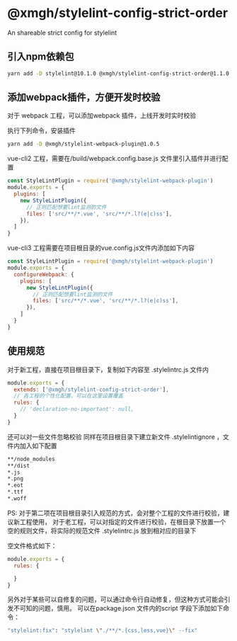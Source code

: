 <!--
 * @author: maqiang
 * @Date: 2019-12-03 14:13:59
 * @LastEditors: maqiang
 * @LastEditTime: 2019-12-03 15:11:30
 * @description: stylelint-config-strict-order 使用指南
 -->

# @xmgh/stylelint-config-strict-order

An shareable strict config for stylelint

## 引入npm依赖包

```bash
yarn add -D stylelint@10.1.0 @xmgh/stylelint-config-strict-order@1.1.0
```

## 添加webpack插件，方便开发时校验

对于 webpack 工程，可以添加webpack 插件，上线开发时实时校验

执行下列命令，安装插件

```bash
yarn add -D @xmgh/stylelint-webpack-plugin@1.0.5
```

vue-cli2 工程，需要在/build/webpack.config.base.js 文件里引入插件并进行配置

```javascript
const StyleLintPlugin = require('@xmgh/stylelint-webpack-plugin')
module.exports = {
  plugins: [
    new StyleLintPlugin({
      // 正则匹配想要lint监测的文件
      files: ['src/**/*.vue', 'src/**/*.l?(e|c)ss'],
    }),
  ]
}
```

vue-cli3 工程需要在项目根目录的vue.config.js文件内添加如下内容

```javascript
const StyleLintPlugin = require('@xmgh/stylelint-webpack-plugin')
module.exports = {
  configureWebpack: {
    plugins: [
      new StyleLintPlugin({
        // 正则匹配想要lint监测的文件
        files: ['src/**/*.vue', 'src/**/*.l?(e|c)ss'],
      }),
    ]
  }
}
```

## 使用规范

对于新工程，直接在项目根目录下，复制如下内容至 .stylelintrc.js 文件内

```javascript
module.exports = {
  extends: ['@xmgh/stylelint-config-strict-order'],
  // 各工程的个性化配置，可以在这里设置覆盖
  rules: {
    // 'declaration-no-important': null,
  }
}
```

还可以对一些文件忽略校验
同样在项目根目录下建立新文件 .stylelintignore  ，文件内加入如下配置

```bash
**/node_modules
**/dist
*.js
*.png
*.eot
*.ttf
*.woff
```

PS: 对于第二项在项目根目录引入规范的方式，会对整个工程的文件进行校验，建议新工程使用，
对于老工程，可以对指定的文件进行校验，在根目录下放置一个空的规则文件，将实际的规范文件 .stylelintrc.js  放到相对应的目录下

空文件格式如下：

```javascript
module.exports = {
  rules: {

  }
}
```

另外对于某些可以自修复的问题，可以通过命令行自动修复，但这种方式可能会引发不可知的问题，慎用。
可以在package.json 文件内的script 字段下添加如下命令：

```bash
"stylelint:fix": "stylelint \"./**/*.{css,less,vue}\" --fix"
```
